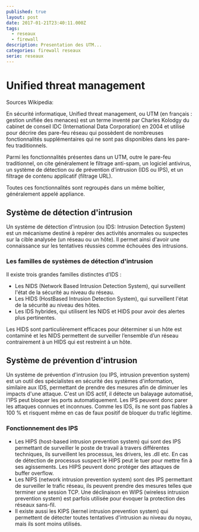 ```yaml
---
published: true
layout: post
date: 2017-01-21T23:40:11.000Z
tags:
  - reseaux
  - firewall
description: Presentation des UTM...
categories: firewall reseaux
serie: reseaux
---
```


# Unified threat management 

Sources Wikipedia:

En sécurité informatique, Unified threat management, ou UTM (en français : gestion unifiée des menaces) est un terme inventé par Charles Kolodgy du cabinet de conseil IDC (International Data Corporation) en 2004 et utilisé pour décrire des pare-feu réseau qui possèdent de nombreuses fonctionnalités supplémentaires qui ne sont pas disponibles dans les pare-feu traditionnels.

Parmi les fonctionnalités présentes dans un UTM, outre le pare-feu traditionnel, on cite généralement le filtrage anti-spam, un logiciel antivirus, un système de détection ou de prévention d'intrusion (IDS ou IPS), et un filtrage de contenu applicatif (filtrage URL).

Toutes ces fonctionnalités sont regroupés dans un même boîtier, généralement appelé appliance.


## Système de détection d'intrusion

Un système de détection d'intrusion (ou IDS: Intrusion Detection System) est un mécanisme destiné à repérer des activités anormales ou suspectes sur la cible analysée (un réseau ou un hôte). Il permet ainsi d'avoir une connaissance sur les tentatives réussies comme échouées des intrusions.

### Les familles de systèmes de détection d'intrusion

Il existe trois grandes familles distinctes d’IDS :

* Les NIDS (Network Based Intrusion Detection System), qui surveillent l'état de la sécurité au niveau du réseau.
* Les HIDS (HostBased Intrusion Detection System), qui surveillent l'état de la sécurité au niveau des hôtes.
* Les IDS hybrides, qui utilisent les NIDS et HIDS pour avoir des alertes plus pertinentes.

Les HIDS sont particulièrement efficaces pour déterminer si un hôte est contaminé et les NIDS permettent de surveiller l’ensemble d’un réseau contrairement à un HIDS qui est restreint à un hôte.



## Système de prévention d'intrusion

Un système de prévention d'intrusion (ou IPS, intrusion prevention system) est un outil des spécialistes en sécurité des systèmes d'information, similaire aux IDS, permettant de prendre des mesures afin de diminuer les impacts d'une attaque. C'est un IDS actif, il détecte un balayage automatisé, l'IPS peut bloquer les ports automatiquement. Les IPS peuvent donc parer les attaques connues et inconnues. Comme les IDS, ils ne sont pas fiables à 100 % et risquent même en cas de faux positif de bloquer du trafic légitime.

### Fonctionnement des IPS

* Les HIPS (host-based intrusion prevention system) qui sont des IPS permettant de surveiller le poste de travail à travers différentes techniques, ils surveillent les processus, les drivers, les .dll etc. En cas de détection de processus suspect le HIPS peut le tuer pour mettre fin à ses agissements. Les HIPS peuvent donc protéger des attaques de buffer overflow.
* Les NIPS (network intrusion prevention system) sont des IPS permettant de surveiller le trafic réseau, ils peuvent prendre des mesures telles que terminer une session TCP. Une déclinaison en WIPS (wireless intrusion prevention system) est parfois utilisée pour évoquer la protection des réseaux sans-fil.
* Il existe aussi les KIPS (kernel intrusion prevention system) qui permettent de détecter toutes tentatives d'intrusion au niveau du noyau, mais ils sont moins utilisés.
